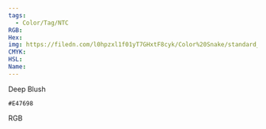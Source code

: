 ```yaml
---
tags:
  - Color/Tag/NTC
RGB:
Hex:
img: https://filedn.com/l0hpzxl1f01yT7GHxtF8cyk/Color%20Snake/standard_csv_to_svg/E47698.svg
CMYK:
HSL:
Name:
---
```

Deep Blush
```palette
#E47698
```
RGB
